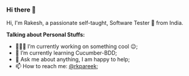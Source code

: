 ### Hi there 👋

Hi, I'm Rakesh, a passionate self-taught, Software Tester 🚀 from India.
  
**Talking about Personal Stuffs:**

- 👨🏽‍💻 I’m currently working on something cool :wink:;
- 🌱 I’m currently learning Cucumber-BDD; 
- 💬 Ask me about anything, I am happy to help;
- 📫 How to reach me: [@rkpareek](https://www.linkedin.com/in/rakesh.pareek/);






